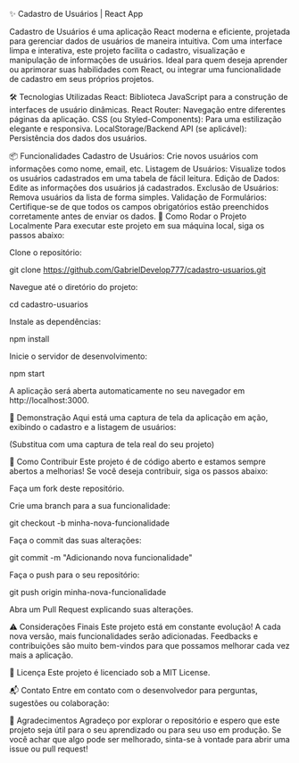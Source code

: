 ✨ Cadastro de Usuários | React App

Cadastro de Usuários é uma aplicação React moderna e eficiente, projetada para gerenciar dados de usuários de maneira intuitiva. Com uma interface limpa e interativa, este projeto facilita o cadastro, visualização e manipulação de informações de usuários. Ideal para quem deseja aprender ou aprimorar suas habilidades com React, ou integrar uma funcionalidade de cadastro em seus próprios projetos.

🛠️ Tecnologias Utilizadas
React: Biblioteca JavaScript para a construção de interfaces de usuário dinâmicas.
React Router: Navegação entre diferentes páginas da aplicação.
CSS (ou Styled-Components): Para uma estilização elegante e responsiva.
LocalStorage/Backend API (se aplicável): Persistência dos dados dos usuários.

📦 Funcionalidades
Cadastro de Usuários: Crie novos usuários com informações como nome, email, etc.
Listagem de Usuários: Visualize todos os usuários cadastrados em uma tabela de fácil leitura.
Edição de Dados: Edite as informações dos usuários já cadastrados.
Exclusão de Usuários: Remova usuários da lista de forma simples.
Validação de Formulários: Certifique-se de que todos os campos obrigatórios estão preenchidos corretamente antes de enviar os dados.
🚀 Como Rodar o Projeto Localmente
Para executar este projeto em sua máquina local, siga os passos abaixo:

Clone o repositório:

git clone https://github.com/GabrielDevelop777/cadastro-usuarios.git

Navegue até o diretório do projeto:

cd cadastro-usuarios

Instale as dependências:

npm install

Inicie o servidor de desenvolvimento:

npm start

A aplicação será aberta automaticamente no seu navegador em http://localhost:3000.

📸 Demonstração
Aqui está uma captura de tela da aplicação em ação, exibindo o cadastro e a listagem de usuários:


(Substitua com uma captura de tela real do seu projeto)

💬 Como Contribuir
Este projeto é de código aberto e estamos sempre abertos a melhorias! Se você deseja contribuir, siga os passos abaixo:

Faça um fork deste repositório.

Crie uma branch para a sua funcionalidade:

git checkout -b minha-nova-funcionalidade

Faça o commit das suas alterações:

git commit -m "Adicionando nova funcionalidade"

Faça o push para o seu repositório:

git push origin minha-nova-funcionalidade

Abra um Pull Request explicando suas alterações.

⚠️ Considerações Finais
Este projeto está em constante evolução! A cada nova versão, mais funcionalidades serão adicionadas.
Feedbacks e contribuições são muito bem-vindos para que possamos melhorar cada vez mais a aplicação.

📃 Licença
Este projeto é licenciado sob a MIT License.

📬 Contato
Entre em contato com o desenvolvedor para perguntas, sugestões ou colaboração:

🌟 Agradecimentos
Agradeço por explorar o repositório e espero que este projeto seja útil para o seu aprendizado ou para seu uso em produção. Se você achar que algo pode ser melhorado, sinta-se à vontade para abrir uma issue ou pull request!
